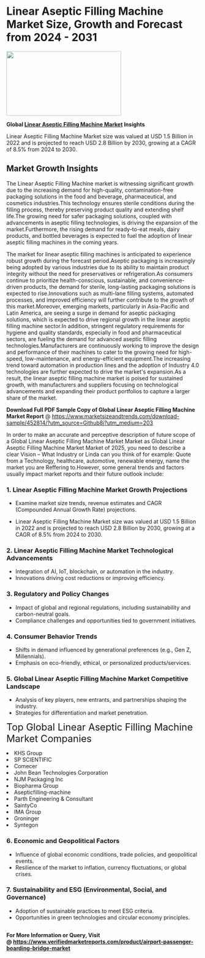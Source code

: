 <H1>Linear Aseptic Filling Machine Market Size, Growth and Forecast from 2024 - 2031</H1><img class="aligncenter size-medium wp-image-584254" src="https://thirdeyenews.in/wp-content/uploads/2024/09/Global-Market-Research-300x168.jpeg" alt="" width="300" height="168" /><p><strong>Global&nbsp;<a href="https://www.marketsizeandtrends.com/download-sample/452814/?utm_source=Github8j?utm_medium=203">Linear Aseptic Filling Machine Market</a> Insights</strong></p><p>Linear Aseptic Filling Machine Market size was valued at USD 1.5 Billion in 2022 and is projected to reach USD 2.8 Billion by 2030, growing at a CAGR of 8.5% from 2024 to 2030.</p><p><h2>Market Growth Insights</h2> <p>The Linear Aseptic Filling Machine market is witnessing significant growth due to the increasing demand for high-quality, contamination-free packaging solutions in the food and beverage, pharmaceutical, and cosmetics industries.This technology ensures sterile conditions during the filling process, thereby preserving product quality and extending shelf life.The growing need for safer packaging solutions, coupled with advancements in aseptic filling technologies, is driving the expansion of the market.Furthermore, the rising demand for ready-to-eat meals, dairy products, and bottled beverages is expected to fuel the adoption of linear aseptic filling machines in the coming years.</p> <p>The market for linear aseptic filling machines is anticipated to experience robust growth during the forecast period.Aseptic packaging is increasingly being adopted by various industries due to its ability to maintain product integrity without the need for preservatives or refrigeration.As consumers continue to prioritize health-conscious, sustainable, and convenience-driven products, the demand for sterile, long-lasting packaging solutions is expected to rise.Innovations such as multi-lane filling systems, automated processes, and improved efficiency will further contribute to the growth of this market.Moreover, emerging markets, particularly in Asia-Pacific and Latin America, are seeing a surge in demand for aseptic packaging solutions, which is expected to drive regional growth in the linear aseptic filling machine sector.In addition, stringent regulatory requirements for hygiene and quality standards, especially in food and pharmaceutical sectors, are fueling the demand for advanced aseptic filling technologies.Manufacturers are continuously working to improve the design and performance of their machines to cater to the growing need for high-speed, low-maintenance, and energy-efficient equipment.The increasing trend toward automation in production lines and the adoption of Industry 4.0 technologies are further expected to drive the market's expansion.As a result, the linear aseptic filling machine market is poised for sustained growth, with manufacturers and suppliers focusing on technological advancements and expanding their product portfolios to capture a larger share of the market.<p><span class=""><strong>Download Full PDF Sample Copy of Global Linear Aseptic Filling Machine Market Report</strong> @ <a href="https://www.marketsizeandtrends.com/download-sample/452814/?utm_source=Github8j?utm_medium=203" target="_blank">https://www.marketsizeandtrends.com/download-sample/452814/?utm_source=Github8j?utm_medium=203</a></span></p><p>In order to make an accurate and perceptive description of future scope of a Global&nbsp;Linear Aseptic Filling Machine Market Market as Global&nbsp;Linear Aseptic Filling Machine Market Market of 2025, you need to describe a clear Vision &ndash; What Industry or Linda can you think of for example: Quote from a Technology, healthcare, automotive, renewable energy, name the market you are Reffering to.However, some general trends and factors usually impact market reports and their future outlook include:</p><h3>1.&nbsp;<strong>Linear Aseptic Filling Machine Market Growth Projections</strong></h3><ul><li>Examine market size trends, revenue estimates and CAGR (Compounded Annual Growth Rate) projections.</li><li><p>Linear Aseptic Filling Machine Market size was valued at USD 1.5 Billion in 2022 and is projected to reach USD 2.8 Billion by 2030, growing at a CAGR of 8.5% from 2024 to 2030.</p></li></ul><h3>2.&nbsp;<strong>Linear Aseptic Filling Machine Market Technological Advancements</strong></h3><ul><li>Integration of AI, IoT, blockchain, or automation in the industry.</li><li>Innovations driving cost reductions or improving efficiency.</li></ul><h3>3.&nbsp;<strong>Regulatory and Policy Changes</strong></h3><ul><li>Impact of global and regional regulations, including sustainability and carbon-neutral goals.</li><li>Compliance challenges and opportunities tied to government initiatives.</li></ul><h3>4.&nbsp;<strong>Consumer Behavior Trends</strong></h3><ul><li>Shifts in demand influenced by generational preferences (e.g., Gen Z, Millennials).</li><li>Emphasis on eco-friendly, ethical, or personalized products/services.</li></ul><h3>5.&nbsp;<strong>Global Linear Aseptic Filling Machine Market Competitive Landscape</strong></h3><ul><li>Analysis of key players, new entrants, and partnerships shaping the industry.</li><li>Strategies for differentiation and market penetration.</li></ul><p data-pm-slice="1 1 []"><span style="color: inherit; font-family: inherit; font-size: 25px;">Top Global Linear Aseptic Filling Machine Market Companies</span></p><div class="" data-test-id=""><p><li>KHS Group</li><li> SP SCIENTIFIC</li><li> Comecer</li><li> John Bean Technologies Corporation</li><li> NJM Packaging Inc</li><li> Biopharma Group</li><li> Asepticfilling-machine</li><li> Parth Engineering & Consultant</li><li> SaintyCo</li><li> IMA Group</li><li> Groninger</li><li> Syntegon</li></p></div><h3>6.&nbsp;<strong>Economic and Geopolitical Factors</strong></h3><ul><li>Influence of global economic conditions, trade policies, and geopolitical events.</li><li>Resilience of the market to inflation, currency fluctuations, or global crises.</li></ul><h3>7.&nbsp;<strong>Sustainability and ESG (Environmental, Social, and Governance)</strong></h3><ul><li>Adoption of sustainable practices to meet ESG criteria.</li><li>Opportunities in green technologies and circular economy principles.</li></ul><h2><strong style="font-size: 14px;">For More Information or Query, Visit @&nbsp;</strong><a style="background-color: #ffffff; font-size: 14px;" href="https://www.marketsizeandtrends.com/report/linear-aseptic-filling-machine-market/" target="_blank">https://www.verifiedmarketreports.com/product/airport-passenger-boarding-bridge-market</a></h2>